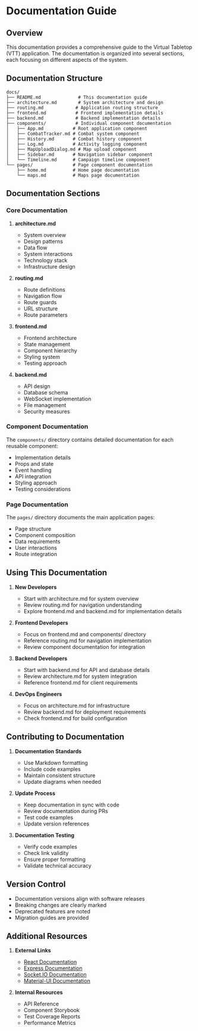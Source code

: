 # Documentation Guide

## Overview

This documentation provides a comprehensive guide to the Virtual Tabletop (VTT) application. The documentation is organized into several sections, each focusing on different aspects of the system.

## Documentation Structure

```
docs/
├── README.md              # This documentation guide
├── architecture.md        # System architecture and design
├── routing.md            # Application routing structure
├── frontend.md           # Frontend implementation details
├── backend.md            # Backend implementation details
├── components/           # Individual component documentation
│   ├── App.md           # Root application component
│   ├── CombatTracker.md # Combat system component
│   ├── History.md       # Combat history component
│   ├── Log.md           # Activity logging component
│   ├── MapUploadDialog.md # Map upload component
│   ├── Sidebar.md       # Navigation sidebar component
│   └── Timeline.md      # Campaign timeline component
└── pages/               # Page component documentation
    ├── home.md          # Home page documentation
    └── maps.md          # Maps page documentation
```

## Documentation Sections

### Core Documentation

1. **architecture.md**
   - System overview
   - Design patterns
   - Data flow
   - System interactions
   - Technology stack
   - Infrastructure design

2. **routing.md**
   - Route definitions
   - Navigation flow
   - Route guards
   - URL structure
   - Route parameters

3. **frontend.md**
   - Frontend architecture
   - State management
   - Component hierarchy
   - Styling system
   - Testing approach

4. **backend.md**
   - API design
   - Database schema
   - WebSocket implementation
   - File management
   - Security measures

### Component Documentation

The `components/` directory contains detailed documentation for each reusable component:

- Implementation details
- Props and state
- Event handling
- API integration
- Styling approach
- Testing considerations

### Page Documentation

The `pages/` directory documents the main application pages:

- Page structure
- Component composition
- Data requirements
- User interactions
- Route integration

## Using This Documentation

1. **New Developers**
   - Start with architecture.md for system overview
   - Review routing.md for navigation understanding
   - Explore frontend.md and backend.md for implementation details

2. **Frontend Developers**
   - Focus on frontend.md and components/ directory
   - Reference routing.md for navigation implementation
   - Review component documentation for integration

3. **Backend Developers**
   - Start with backend.md for API and database details
   - Review architecture.md for system integration
   - Reference frontend.md for client requirements

4. **DevOps Engineers**
   - Focus on architecture.md for infrastructure
   - Review backend.md for deployment requirements
   - Check frontend.md for build configuration

## Contributing to Documentation

1. **Documentation Standards**
   - Use Markdown formatting
   - Include code examples
   - Maintain consistent structure
   - Update diagrams when needed

2. **Update Process**
   - Keep documentation in sync with code
   - Review documentation during PRs
   - Test code examples
   - Update version references

3. **Documentation Testing**
   - Verify code examples
   - Check link validity
   - Ensure proper formatting
   - Validate technical accuracy

## Version Control

- Documentation versions align with software releases
- Breaking changes are clearly marked
- Deprecated features are noted
- Migration guides are provided

## Additional Resources

1. **External Links**
   - [React Documentation](https://reactjs.org/)
   - [Express Documentation](https://expressjs.com/)
   - [Socket.IO Documentation](https://socket.io/docs/)
   - [Material-UI Documentation](https://mui.com/)

2. **Internal Resources**
   - API Reference
   - Component Storybook
   - Test Coverage Reports
   - Performance Metrics 